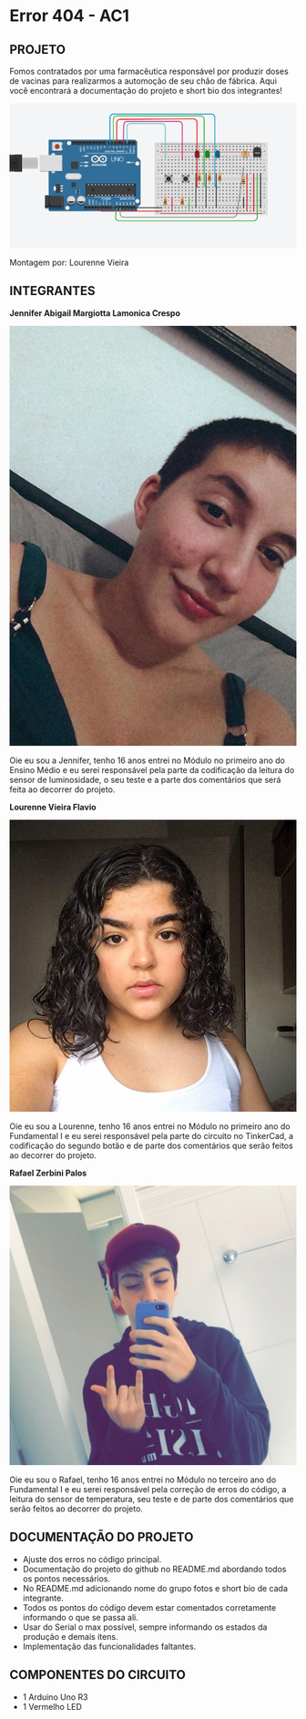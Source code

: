 # Error 404 - AC1 

## PROJETO
Fomos contratados por uma farmacêutica responsável por produzir doses de vacinas para realizarmos a automoção de seu chão de fábrica.
Aqui você encontrará a documentação do projeto e short bio dos integrantes!

![](https://github.com/Error404-3RA/Arduino_AC1/blob/main/Ac1-esquema.png)

Montagem por: Lourenne Vieira

## INTEGRANTES
**Jennifer Abigail Margiotta Lamonica Crespo**

![](https://github.com/Error404-3RA/Arduino_AC1/blob/main/WhatsApp%20Image%202021-03-28%20at%2014.54.28.jpeg)

Oie eu sou a Jennifer, tenho 16 anos entrei no Módulo no primeiro ano do Ensino Médio e eu serei responsável pela parte da codificação da leitura do sensor de luminosidade, o seu teste e a parte dos comentários que será feita ao decorrer do projeto.

**Lourenne Vieira Flavio**

![](https://github.com/Error404-3RA/Arduino_AC1/blob/main/Lourenne.jfif)

Oie eu sou a Lourenne, tenho 16 anos entrei no Módulo no primeiro ano do Fundamental I e eu serei responsável pela parte do circuito no TinkerCad, a codificação do segundo botão e de parte dos comentários que serão feitos ao decorrer do projeto.

**Rafael Zerbini Palos**

![](https://github.com/Error404-3RA/Arduino_AC1/blob/main/WhatsApp%20Image%202021-03-28%20at%2014.57.48.jpeg)

Oie eu sou o Rafael, tenho 16 anos entrei no Módulo no terceiro ano do Fundamental I e eu serei responsável pela correção de erros do código, a leitura do sensor de temperatura, seu teste e de parte dos comentários que serão feitos ao decorrer do projeto.


## DOCUMENTAÇÃO DO PROJETO
- Ajuste dos erros no código principal.
- Documentação do projeto do github no README.md abordando todos os pontos necessários.
- No README.md adicionando nome do grupo fotos e short bio de cada integrante.
- Todos os pontos do código devem estar comentados corretamente informando o que se passa ali.
- Usar do Serial o max possível, sempre informando os estados da produção e demais itens.
- Implementação das funcionalidades faltantes.

## COMPONENTES DO CIRCUITO 
- 1	Arduino Uno R3
- 1	Vermelho LED

